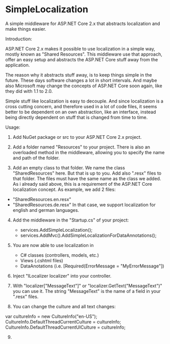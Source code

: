 # SimpleLocalization
A simple middleware for ASP.NET Core 2.x that abstracts localization and make things easier.

Introduction:

ASP.NET Core 2.x makes it possible to use localization in a simple way, mostly known as "Shared Resources". This middleware use that approach, offer an easy setup and abstracts the ASP.NET Core stuff away from the application.

The reason why it abstracts stuff away, is to keep things simple in the future. These days software changes a lot in short intervals. And maybe also Microsoft may change the concepts of ASP.NET Core soon again, like they did with 1.1 to 2.0.

Simple stuff like localization is easy to decouple. And since localization is a cross cutting concern, and therefore used in a lot of code files, it seems better to be dependent on an own abstraction, like an interface, instead being directly dependent on stuff that is changed from time to time.

Usage:

1. Add NuGet package or src to your ASP.NET Core 2.x project.

2. Add a folder named "Resources" to your project. There is also an overloaded method in the middleware, allowing you to specify the name and path of the folder.

3. Add an empty class to that folder. We name the class "SharedResources" here. But that is up to you. Add also ".resx" files to that folder. The files must have the same name as the class we added. As i already said above, this is a requirement of the ASP.NET Core localization concept. As example, we add 2 files:
- "SharedResources.en.resx"
- "SharedResources.de.resx"
In that case, we support localization for english and german languages.

4) Add the middleware in the "Startup.cs" of your project:
   - services.AddSimpleLocalization<SharedResources>();
   - services.AddMvc().AddSimpleLocalizationForDataAnnotations<SharedResources>();

5) You are now able to use localization in
   - C# classes (controllers, models, etc.)
   - Views (.cshtml files)
   - DataAnotations (i.e. [Required(ErrorMessage = "MyErrorMessage"])

6) Inject "ILocalizer<SharedRessources> localizer" into your controller.
  
7) With "localizer["MessageText"]" or "localizer.GetText("MessageText")" you can use it. The string "MessageText" is the name of a field in your ".resx" files.

8) You can change the culture and all text changes:

  var cultureInfo = new CultureInfo("en-US");
  CultureInfo.DefaultThreadCurrentCulture = cultureInfo;
  CultureInfo.DefaultThreadCurrentUICulture = cultureInfo;

9)
